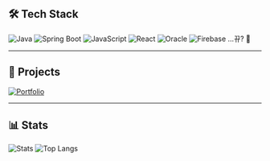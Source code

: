 ## 🛠 Tech Stack
![Java](https://img.shields.io/badge/Java-007396?style=flat&logo=java&logoColor=white)
![Spring Boot](https://img.shields.io/badge/SpringBoot-6DB33F?style=flat&logo=springboot&logoColor=white)
![JavaScript](https://img.shields.io/badge/JavaScript-F7DF1E?style=flat&logo=javascript&logoColor=black)
![React](https://img.shields.io/badge/React-61DAFB?style=flat&logo=react&logoColor=black)
![Oracle](https://img.shields.io/badge/Oracle-F80000?style=flat&logo=oracle&logoColor=white)
![Firebase](https://img.shields.io/badge/Firebase-FFCA28?style=flat&logo=firebase&logoColor=black)
...뀨? 🐣 

---

## 📂 Projects
[![Portfolio](https://img.shields.io/badge/Visit-My_Portfolio-black?style=for-the-badge&logo=github&logoColor=white)]([https://2025portfolio-two.vercel.app/project.html](https://oicrcutieportfolio-782532d38453.herokuapp.com))

---

## 📊 Stats
![Stats](https://github-readme-stats.vercel.app/api?username=dakyumlee&show_icons=true&theme=radical)
![Top Langs](https://github-readme-stats.vercel.app/api/top-langs/?username=dakyumlee&layout=compact&theme=radical)

